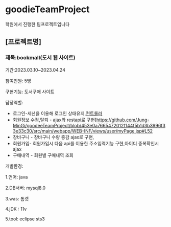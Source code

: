 # goodieTeamProject
학원에서 진행한 팀프로젝트입니다

## [프로젝트명]
### 제목:bookmall(도서 웹 사이트)
기간:2023.03.10~2023.04.24

참여인원: 5명

구현기능: 도서구매 사이트 

담당역할: 
 * 로그인-세션을 이용해 로그인 상태유지,[컨트롤러](https://github.com/Jung-MinGi/goodeeTeamProject/blob/453e0a7665472012f144f5b1d3b3996f33e33c30/src/main/java/com/gdj59/bookmall/controller/UserController.java#L35)
 * 회원정보 수정,탈퇴 -  ajax와 restapi로 구현[https://github.com/Jung-MinGi/goodeeTeamProject/blob/453e0a7665472012f144f5b1d3b3996f33e33c30/src/main/webapp/WEB-INF/views/user/myPage.jsp#L52
 * 장바구니 - 장바구니 수량 증감 ajax로 구현,
 * 회원가입- 회원가입시 다음 api를 이용한 주소입력기능 구현,아이디 중복확인시 ajax
 * 구매내역 - 회원별 구매내역 조회

개발환경:

1.언어: java

2.DB서버: mysql8.0

3.was: 톰켓

4.jDK : 11v

5.tool: eclipse sts3

